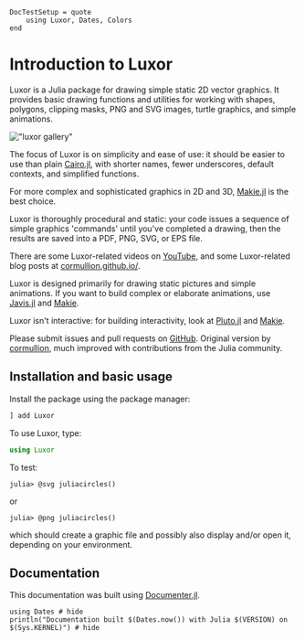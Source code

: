 ```@meta
DocTestSetup = quote
    using Luxor, Dates, Colors
end
```

# Introduction to Luxor

Luxor is a Julia package for drawing simple static 2D vector graphics. It provides basic drawing functions and utilities for working with shapes, polygons, clipping masks, PNG and SVG images, turtle graphics, and simple animations.

!["luxor gallery"](assets/figures/luxorgallery.svg)

The focus of Luxor is on simplicity and ease of use: it should be easier to use than plain [Cairo.jl](https://github.com/JuliaLang/Cairo.jl), with shorter names, fewer underscores, default contexts, and simplified functions. 

For more complex and sophisticated graphics in 2D and 3D, [Makie.jl](https://docs.makie.org/stable/) is the best choice.

Luxor is thoroughly procedural and static: your code issues a sequence of simple graphics 'commands' until you've completed a drawing, then the results are saved into a PDF, PNG, SVG, or EPS file.

There are some Luxor-related videos on [YouTube](https://www.youtube.com/channel/UCfd52kTA5JpzOEItSqXLQxg), and some Luxor-related blog posts at [cormullion.github.io/](https://cormullion.github.io/).

Luxor is designed primarily for drawing static pictures and simple animations. If you want to build complex or elaborate animations, use [Javis.jl](https://github.com/JuliaAnimators/Javis.jl) and [Makie](https://docs.makie.org/stable/). 

Luxor isn't interactive: for building interactivity, look at [Pluto.jl](https://github.com/fonsp/Pluto.jl) and [Makie](https://docs.makie.org/stable/). 


Please submit issues and pull requests on [GitHub](https://github.com/JuliaGraphics/Luxor.jl). Original version by [cormullion](https://github.com/cormullion), much improved with contributions from the Julia community.

## Installation and basic usage

Install the package using the package manager:

```julia
] add Luxor
```

To use Luxor, type:

```julia
using Luxor
```

To test:

```julia-repl
julia> @svg juliacircles()
```

or

```julia-repl
julia> @png juliacircles()
```

which should create a graphic file and possibly also display and/or open it, depending on your environment.

## Documentation

This documentation was built using [Documenter.jl](https://github.com/JuliaDocs).

```@example
using Dates # hide
println("Documentation built $(Dates.now()) with Julia $(VERSION) on $(Sys.KERNEL)") # hide
```
